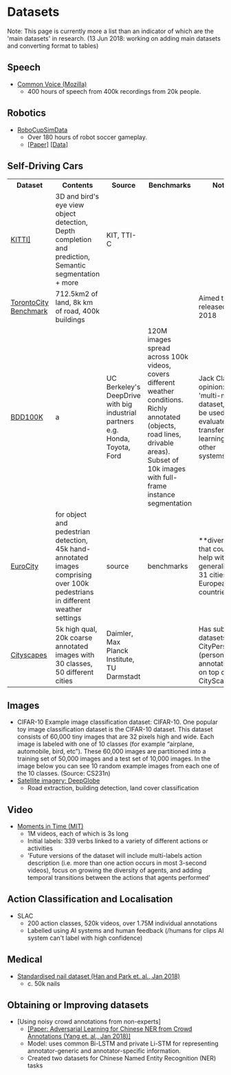 # Datasets

Note: This page is currently more a list than an indicator of which are the 'main datasets' in research. (13 Jun 2018: working on adding main datasets and converting format to tables)

## Speech
- [Common Voice (Mozilla)](https://voice.mozilla.org/data)
	- 400 hours of speech from 400k recordings from 20k people.

## Robotics
- [RoboCupSimData](https://bitbucket.org/oliverobst/robocupsimdata/)
	- Over 180 hours of robot soccer gameplay.
	- [[Paper]](https://arxiv.org/abs/1711.01703) [[Data]](https://bitbucket.org/oliverobst/robocupsimdata/)

## Self-Driving Cars
<table>
	<tr><th>Dataset</th><th>Contents</th><th>Source</th><th>Benchmarks</th><th>Notes</th></tr>
	<tr><td><a href="http://www.cvlibs.net/datasets/kitti/">KITTI]</a></td><td>3D and bird's eye view object detection, Depth completion and prediction, Semantic segmentation + more</td><td>KIT, TTI-C</td><td></td><td></td></tr>
	<tr><td><a href="https://arxiv.org/abs/1612.00423">TorontoCity Benchmark</a></td><td>712.5km2 of land, 8k km of road, 400k buildings</td><td></td><td></td><td>Aimed to be released in 2018</td></tr>
	<tr><td><a href="http://bair.berkeley.edu/blog/2018/05/30/bdd/">BDD100K</a></td><td>a</td><td>UC Berkeley's DeepDrive with big industrial partners e.g. Honda, Toyota, Ford</td><td>120M images spread across 100k videos, covers different weather conditions. Richly annotated (objects, road lines, drivable areas). Subset of 10k images with full-frame instance segmentation</td><td>Jack Clark opinion: 'multi-modal dataset, could be used to evaluate transfer learning from other systems'</td></tr>
	<tr><td><a href="https://arxiv.org/abs/1805.07193">EuroCity</a></td><td>for object and pedestrian detection, 45k hand-annotated images comprising over 100k pedestrians in different weather settings</td><td>source</td><td>benchmarks</td><td>**diversity** that could help with generalisation: 31 cities in 12 European countries</td></tr>
	<tr><td><a href="https://www.cityscapes-dataset.com/">Cityscapes</a></td><td>5k high qual, 20k coarse annotated images with 30 classes, 50 different cities</td><td>Daimler, Max Planck Institute, TU Darmstadt</td><td></td><td>Has sub-datasets like CityPersons (person annotations on top of CityScapes)</td></tr>
	<!-- <tr><td>title</td><td>contents</td><td>source</td><td>benchmarks</td><td>notes</td></tr> -->	
</table>

## Images
- CIFAR-10
	Example image classification dataset: CIFAR-10. One popular toy image classification dataset is the CIFAR-10 dataset. This dataset consists of 60,000 tiny images that are 32 pixels high and wide. Each image is labeled with one of 10 classes (for example “airplane, automobile, bird, etc”). These 60,000 images are partitioned into a training set of 50,000 images and a test set of 10,000 images. In the image below you can see 10 random example images from each one of the 10 classes. (Source: CS231n)
- [Satellite imagery: DeepGlobe](https://arxiv.org/abs/1805.06561)
	- Road extraction, building detection, land cover classification


## Video
- [Moments in Time (MIT)](https://arxiv.org/abs/1801.03150)
	- 1M videos, each of which is 3s long
	- Initial labels: 339 verbs linked to a variety of different actions or activities
	- 'Future versions of the dataset will include multi-labels action description (i.e. more than one action occurs in most 3-second videos), focus on growing the diversity of agents, and adding temporal transitions between the actions that agents performed'

## Action Classification and Localisation
- SLAC
	- 200 action classes, 520k videos, over 1.75M individual annotations
	- Labelled using AI systems and human feedback (/humans for clips AI system can't label with high confidence)

## Medical
- [Standardised nail dataset (Han and Park et. al., Jan 2018)](http://journals.plos.org/plosone/article?id=10.1371/journal.pone.0191493)
	- c. 50k nails

## Obtaining or Improving datasets
- [Using noisy crowd annotations from non-experts]
	- [[Paper: Adversarial Learning for Chinese NER from Crowd Annotations (Yang et. al., Jan 2018)]](https://arxiv.org/abs/1801.05147)
	- Model: uses common Bi-LSTM and private Li-STM for representing annotator-generic and annotator-specific information.
	- Created two datasets for Chinese Named Entity Recognition (NER) tasks